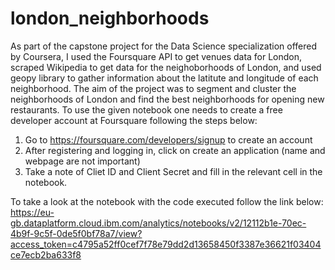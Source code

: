 # london_neighborhoods

As part of the capstone project for the Data Science specialization offered by Coursera, I used the Foursquare API to get venues data for London, scraped Wikipedia to get data for the neighoborhoods of London, and used geopy library to gather information about the latitute and longitude of each neighborhood. The aim of the project was to segment and cluster the neighborhoods of London and find the best neighborhoods for opening new restaurants.
To use the given notebook one needs to create a free developer account at Foursquare following the steps below:
1. Go to https://foursquare.com/developers/signup to create an account
2. After registering and logging in, click on create an application (name and webpage are not important)
3. Take a note of Cliet ID and Client Secret and fill in the relevant cell in the notebook.

To take a look at the notebook with the code executed follow the link below:
https://eu-gb.dataplatform.cloud.ibm.com/analytics/notebooks/v2/12112b1e-70ec-4b9f-9c5f-0de5f0bf78a7/view?access_token=c4795a52ff0cef7f78e79dd2d13658450f3387e36621f03404ce7ecb2ba633f8
